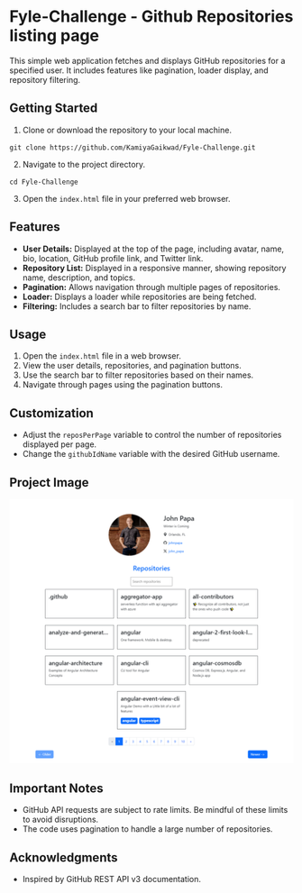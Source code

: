 # Fyle-Challenge - Github Repositories listing page

This simple web application fetches and displays GitHub repositories for a specified user. It includes features like pagination, loader display, and repository filtering.

## Getting Started

1. Clone or download the repository to your local machine.

```
git clone https://github.com/KamiyaGaikwad/Fyle-Challenge.git
```

2. Navigate to the project directory.

```
cd Fyle-Challenge
```

3. Open the `index.html` file in your preferred web browser.

## Features

- **User Details:** Displayed at the top of the page, including avatar, name, bio, location, GitHub profile link, and Twitter link.
- **Repository List:** Displayed in a responsive manner, showing repository name, description, and topics.
- **Pagination:** Allows navigation through multiple pages of repositories.
- **Loader:** Displays a loader while repositories are being fetched.
- **Filtering:** Includes a search bar to filter repositories by name.

## Usage

1. Open the `index.html` file in a web browser.
2. View the user details, repositories, and pagination buttons.
3. Use the search bar to filter repositories based on their names.
4. Navigate through pages using the pagination buttons.

## Customization

- Adjust the `reposPerPage` variable to control the number of repositories displayed per page.
- Change the `githubIdName` variable with the desired GitHub username.

## Project Image

![Demo Image](demo.png)

## Important Notes

- GitHub API requests are subject to rate limits. Be mindful of these limits to avoid disruptions.
- The code uses pagination to handle a large number of repositories.

## Acknowledgments

- Inspired by GitHub REST API v3 documentation.
